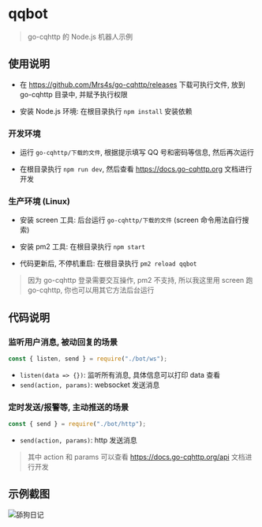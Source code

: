 # qqbot

> go-cqhttp 的 Node.js 机器人示例

## 使用说明

- 在 https://github.com/Mrs4s/go-cqhttp/releases 下载可执行文件, 放到 go-cqhttp 目录中, 并赋予执行权限

- 安装 Node.js 环境: 在根目录执行 `npm install` 安装依赖

### 开发环境

- 运行 `go-cqhttp/下载的文件`, 根据提示填写 QQ 号和密码等信息, 然后再次运行

- 在根目录执行 `npm run dev`, 然后查看 https://docs.go-cqhttp.org 文档进行开发

### 生产环境 (Linux)

- 安装 screen 工具: 后台运行 `go-cqhttp/下载的文件` (screen 命令用法自行搜索)

- 安装 pm2 工具: 在根目录执行 `npm start`

- 代码更新后, 不停机重启: 在根目录执行 `pm2 reload qqbot`

> 因为 go-cqhttp 登录需要交互操作, pm2 不支持, 所以我这里用 screen 跑 go-cqhttp, 你也可以用其它方法后台运行

## 代码说明

### 监听用户消息, 被动回复的场景

```js
const { listen, send } = require("./bot/ws");
```

- `listen(data => {})`: 监听所有消息, 具体信息可以打印 data 查看
- `send(action, params)`: websocket 发送消息

### 定时发送/报警等, 主动推送的场景

```js
const { send } = require("./bot/http");
```

- `send(action, params)`: http 发送消息

> 其中 action 和 params 可以查看 https://docs.go-cqhttp.org/api 文档进行开发

## 示例截图

![舔狗日记](https://user-images.githubusercontent.com/8413791/105276494-7d6a8e00-5bdc-11eb-8212-26b1943e9742.png)
